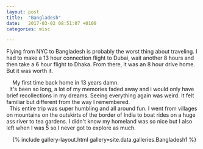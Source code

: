 ```yaml
---
layout: post
title:  "Bangladesh"
date:   2017-03-02 08:51:07 +0100
categories: misc

---
```


Flying from NYC to Bangladesh is probably the worst thing about traveling. I had to make a 13 hour connection flight to Dubai, wait another 8 hours and then take a 6 hour flight to Dhaka. From there, it was an 8 hour drive home. But it was worth it. <br />

&nbsp;
&nbsp;
My first time back home in 13 years damn. <br />
&nbsp;
It's been so long, a lot of my memories faded away and i would only have brief recollections in my dreams. Seeing everything again was weird. It felt familiar but different from the way I remembered. <br />
&nbsp;
This entire trip was super humbling and all around fun. I went from villages on mountains on the outskirts of the border of India to boat rides on a huge ass river to tea gardens. I didn't know my homeland was so nice but I also left when I was 5 so I never got to explore as much. <br />

&nbsp;
&nbsp;
{% include gallery-layout.html gallery=site.data.galleries.Bangladesh1 %}
